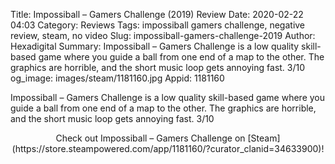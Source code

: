Title: Impossiball – Gamers Challenge (2019) Review
Date: 2020-02-22 04:03
Category: Reviews
Tags: impossiball gamers challenge, negative review, steam, no video
Slug: impossiball-gamers-challenge-2019
Author: Hexadigital
Summary: Impossiball – Gamers Challenge is a low quality skill-based game where you guide a ball from one end of a map to the other. The graphics are horrible, and the short music loop gets annoying fast. 3/10
og_image: images/steam/1181160.jpg
Appid: 1181160

Impossiball – Gamers Challenge is a low quality skill-based game where you guide a ball from one end of a map to the other. The graphics are horrible, and the short music loop gets annoying fast. 3/10

<center>Check out Impossiball – Gamers Challenge on [Steam](https://store.steampowered.com/app/1181160/?curator_clanid=34633900)!</center>